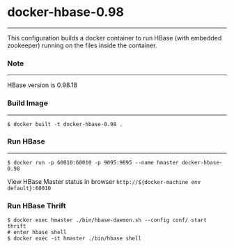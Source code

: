 # docker-hbase-0.98
-------
This configuration builds a docker container to run HBase (with embedded zookeeper) running on the files inside the container.

### Note
-------
HBase version is 0.98.18


### Build Image
--------
	$ docker built -t docker-hbase-0.98 .
	
### Run HBase
--------
	$ docker run -p 60010:60010 -p 9095:9095 --name hmaster docker-hbase-0.98
	
	
View HBase Master status in browser `http://${docker-machine env default}:60010`

### Run HBase Thrift
	$ docker exec hmaster ./bin/hbase-daemon.sh --config conf/ start thrift
    # enter hbase shell
    $ docker exec -it hmaster ./bin/hbase shell
